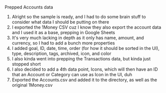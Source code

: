 Prepped Accounts data
1. Alright so the sample is ready, and I had to do some brain stuff to consider what data I should be putting on there
2. I exported the 1Money CSV cuz I know they also export the account data and I used it as a base, prepping in Google Sheets
3. It's very much lacking in depth as it only has name, amount, and currency, so I had to add a bunch more properties
4. I added goal, ID, date, time, order (for how it should be sorted in the UI), type, description, tags, archived, icon, and color
5. I also kinda went into prepping the Transactions data, but kinda just stopped short
6. I also decided to add a 4th data point, Icons, which will then have an ID that an Account or Category can use as Icon in the UI, duh
7. Exported the Accounts.csv and added it to the directory, as well as the original 1Money.csv